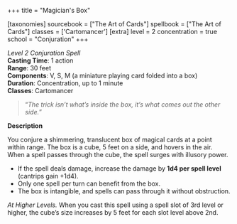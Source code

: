 +++
title = "Magician's Box"

[taxonomies]
sourcebook = ["The Art of Cards"]
spellbook = ["The Art of Cards"]
classes = ['Cartomancer']
[extra]
level = 2
concentration = true
school = "Conjuration"
+++

*Level 2 Conjuration Spell*  
**Casting Time**: 1 action  
**Range**: 30 feet  
**Components**: V, S, M (a miniature playing card folded into a box)  
**Duration**: Concentration, up to 1 minute  
**Classes**: Cartomancer  

> “_The trick isn’t what’s inside the box, it’s what comes out the other side._”  

**Description**


You conjure a shimmering, translucent box of magical cards at a point within range. The box is a cube, 5 feet on a side, and hovers in the air. When a spell passes through the cube, the spell surges with illusory power.

- If the spell deals damage, increase the damage by **1d4 per spell level** (cantrips gain +1d4).
- Only one spell per turn can benefit from the box.
- The box is intangible, and spells can pass through it without obstruction.

*At Higher Levels.* When you cast this spell using a spell slot of 3rd level or higher, the cube’s size increases by 5 feet for each slot level above 2nd.
